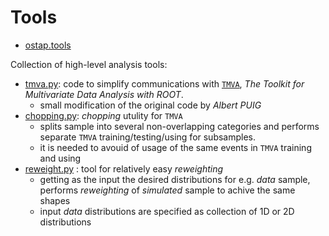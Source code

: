 # Tools

* [ostap.tools](README.md)

Collection of high-level analysis tools:

  - [tmva.py](tmva.py): code to simplify communications with [`TMVA`](https://root.cern.ch/tmva), *The Toolkit for Multivariate Data Analysis with ROOT*.
     - small modification of the original code by *Albert PUIG*
  - [chopping.py](chopping.py): *chopping* utulity for `TMVA` 
     - splits sample into several non-overlapping categories and performs separate `TMVA` training/testing/using for subsamples.
     - it is needed to  avouid of usage of the same events in `TMVA` training and using 
  - [reweight.py](reweight.py) : tool for relatively easy *reweighting*
     - getting as the input the desired distributions for e.g. *data* sample, performs *reweighting* of *simulated* sample to achive the same shapes  
     - input *data* distributions are specified as collection of 1D or 2D distributions
 